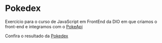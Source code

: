 # Pokedex
Exercício para o curso de JavaScript em FrontEnd da DIO em que criamos o front-end e integramos com o [PokeApi](https://pokeapi.co/) 

Confira o resultado da [Pokedex](https://debvidmon.github.io/pokedex/) 
